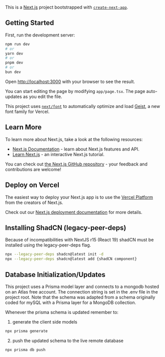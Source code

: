 This is a [Next.js](https://nextjs.org) project bootstrapped with [`create-next-app`](https://nextjs.org/docs/app/api-reference/cli/create-next-app).

## Getting Started

First, run the development server:

```bash
npm run dev
# or
yarn dev
# or
pnpm dev
# or
bun dev
```

Open [http://localhost:3000](http://localhost:3000) with your browser to see the result.

You can start editing the page by modifying `app/page.tsx`. The page auto-updates as you edit the file.

This project uses [`next/font`](https://nextjs.org/docs/app/building-your-application/optimizing/fonts) to automatically optimize and load [Geist](https://vercel.com/font), a new font family for Vercel.

## Learn More

To learn more about Next.js, take a look at the following resources:

- [Next.js Documentation](https://nextjs.org/docs) - learn about Next.js features and API.
- [Learn Next.js](https://nextjs.org/learn) - an interactive Next.js tutorial.

You can check out [the Next.js GitHub repository](https://github.com/vercel/next.js) - your feedback and contributions are welcome!

## Deploy on Vercel

The easiest way to deploy your Next.js app is to use the [Vercel Platform](https://vercel.com/new?utm_medium=default-template&filter=next.js&utm_source=create-next-app&utm_campaign=create-next-app-readme) from the creators of Next.js.

Check out our [Next.js deployment documentation](https://nextjs.org/docs/app/building-your-application/deploying) for more details.

## Installing ShadCN (legacy-peer-deps)

Because of incompatibilities with NextJS r15 (React 19) shadCN must be installed using the legacy-peer-deps flag.
```bash
npx --legacy-peer-deps shadcn@latest init -d
npx --legacy-peer-deps shadcn@latest add {shadCN component}
```

## Database Initialization/Updates

This project uses a Prisma model layer and connects to a mongodb hosted on an Atlas free account.  The connection string is set in the .env file in the project root.  Note that the schema was adapted from a schema originally coded for mySQL with a Prisma layer for a MongoDB collection.

Whenever the prisma schema is updated remember to:

1. generate the client side models
```bash
npx prisma generate
```

2. push the updated schema to the live remote database
```bash
npx prisma db push
```

